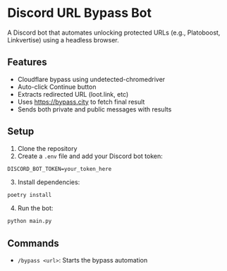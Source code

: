 # Discord URL Bypass Bot

A Discord bot that automates unlocking protected URLs (e.g., Platoboost, Linkvertise) using a headless browser.

## Features
- Cloudflare bypass using undetected-chromedriver
- Auto-click Continue button
- Extracts redirected URL (loot.link, etc)
- Uses https://bypass.city to fetch final result
- Sends both private and public messages with results

## Setup

1. Clone the repository
2. Create a `.env` file and add your Discord bot token:

```
DISCORD_BOT_TOKEN=your_token_here
```

3. Install dependencies:

```bash
poetry install
```

4. Run the bot:

```bash
python main.py
```

## Commands
- `/bypass <url>`: Starts the bypass automation